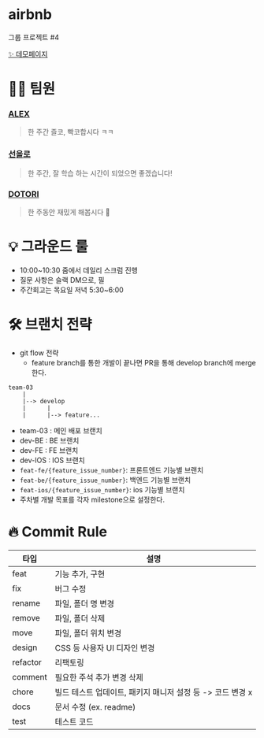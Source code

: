# airbnb
그룹 프로젝트 #4 

[✨ 데모페이지](https://mogooee.github.io/airbnb/)
# **🧑‍💻 팀원**
### [ALEX](https://github.com/SongTaehwan) 
> 한 주간 즐코, 빡코합시다 ㅋㅋ
### [선을로](https://github.com/fpzk5656)
> 한 주간, 잘 학습 하는 시간이 되었으면 좋겠습니다!
### [DOTORI](https://github.com/mogooee)
> 한 주동안 재밌게 해봅시다 🤗
# **💡 그라운드 룰**
- 10:00~10:30 줌에서 데일리 스크럼 진행
- 질문 사항은 슬랙 DM으로, 필
- 주간회고는 목요일 저녁 5:30~6:00
# **🛠 브랜치 전략** 
- git flow 전략 
  - feature branch를 통한 개발이 끝나면 PR을 통해 develop branch에 merge한다.
```
team-03
    |
    |--> develop
    |      |
    |      |--> feature...
```
- team-03 : 메인 배포 브랜치
- dev-BE : BE 브랜치
- dev-FE : FE 브랜치
- dev-IOS : IOS 브랜치
- `feat-fe/{feature_issue_number}`: 프론트엔드 기능별 브랜치
- `feat-be/{feature_issue_number}`: 백엔드 기능별 브랜치
- `feat-ios/{feature_issue_number}`: ios 기능별 브랜치
- 주차별 개발 목표를 각자 milestone으로 설정한다.
# **🔥 Commit Rule**

| 타입     | 설명                                                       |
| -------- | ---------------------------------------------------------- |
| feat     | 기능 추가, 구현                                            |
| fix      | 버그 수정                                                  |
| rename   | 파일, 폴더 명 변경                                         |
| remove   | 파일, 폴더 삭제                                            |
| move     | 파일, 폴더 위치 변경                                       |
| design   | CSS 등 사용자 UI 디자인 변경                               |
| refactor | 리팩토링                                                   |
| comment  | 필요한 주석 추가 변경 삭제                                 |
| chore    | 빌드 테스트 업데이트, 패키지 매니저 설정 등 -> 코드 변경 x |
| docs     | 문서 수정 (ex. readme)                                     |
| test     | 테스트 코드                                    |
